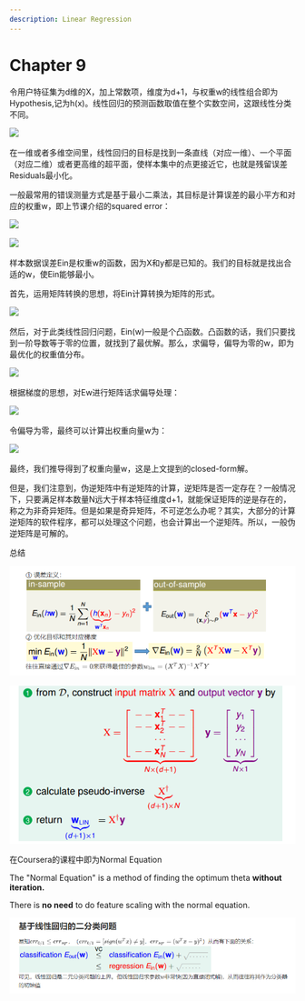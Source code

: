 ```yaml
---
description: Linear Regression
---
```


# Chapter 9

 令用户特征集为d维的X，加上常数项，维度为d+1，与权重w的线性组合即为Hypothesis,记为h\(x\)。线性回归的预测函数取值在整个实数空间，这跟线性分类不同。

![](https://i.loli.net/2018/07/24/5b56b82d5ee77.png)

在一维或者多维空间里，线性回归的目标是找到一条直线（对应一维）、一个平面（对应二维）或者更高维的超平面，使样本集中的点更接近它，也就是残留误差Residuals最小化。

一般最常用的错误测量方式是基于最小二乘法，其目标是计算误差的最小平方和对应的权重w，即上节课介绍的squared error：

![](https://i.loli.net/2018/07/24/5b56b842387b7.png)



![](https://i.loli.net/2018/07/24/5b56b84e8e962.png)

样本数据误差Ein​是权重w的函数，因为X和y都是已知的。我们的目标就是找出合适的w，使Ein​能够最小。

首先，运用矩阵转换的思想，将Ein​计算转换为矩阵的形式。

![](https://i.loli.net/2018/07/24/5b56b8658ec0b.png)

 然后，对于此类线性回归问题，Ein​\(w\)一般是个凸函数。凸函数的话，我们只要找到一阶导数等于零的位置，就找到了最优解。那么，求偏导，偏导为零的w​，即为最优化的权重值分布。



![](https://i.loli.net/2018/07/24/5b56b86fe52fb.png)

 根据梯度的思想，对Ew​进行矩阵话求偏导处理：

![](https://i.loli.net/2018/07/24/5b56b877cf910.png)

 令偏导为零，最终可以计算出权重向量w为：



![](https://i.loli.net/2018/07/24/5b56b88093bc5.png)

最终，我们推导得到了权重向量w，这是上文提到的closed-form解。

但是，我们注意到，伪逆矩阵中有逆矩阵的计算，逆矩阵是否一定存在？一般情况下，只要满足样本数量N远大于样本特征维度d+1，就能保证矩阵的逆是存在的，称之为非奇异矩阵。但是如果是奇异矩阵，不可逆怎么办呢？其实，大部分的计算逆矩阵的软件程序，都可以处理这个问题，也会计算出一个逆矩阵。所以，一般伪逆矩阵是可解的。

总结

![](.gitbook/assets/image%20%289%29.png)

![](.gitbook/assets/image%20%2814%29.png)

在Coursera的课程中即为Normal Equation

 The "Normal Equation" is a method of finding the optimum theta **without iteration.**

 There is **no need** to do feature scaling with the normal equation.

![](.gitbook/assets/image%20%285%29.png)

